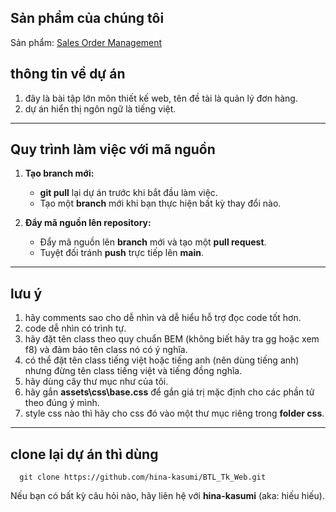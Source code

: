 ## Sản phẩm của chúng tôi
Sản phẩm: [Sales Order Management](https://hina-kasumi.github.io/BTL_Tk_Web/)


## thông tin về dự án
1. đây là bài tập lớn môn thiết kế web, tên đề tài là quản lý đơn hàng.
2. dự án hiển thị ngôn ngữ là tiếng việt.

---

## Quy trình làm việc với mã nguồn

1. **Tạo branch mới:**
    - **git pull** lại dự án trước khi bắt đầu làm việc.
   - Tạo một **branch** mới khi bạn thực hiện bất kỳ thay đổi nào.

2. **Đẩy mã nguồn lên repository:**
   - Đẩy mã nguồn lên **branch** mới và tạo một **pull request**.
   - Tuyệt đối tránh **push** trực tiếp lên **main**.

---

## lưu ý
1. hãy comments sao cho dễ nhìn và dễ hiểu hỗ trợ đọc code tốt hơn.
2. code dễ nhìn có trình tự.
3. hãy đặt tên class theo quy chuẩn BEM (không biết hãy tra gg hoặc xem f8) và đảm bảo tên class nó có ý nghĩa.
4. có thể đặt tên class tiếng việt hoặc tiếng anh (nên dùng tiếng anh) nhưng đừng tên class tiếng việt và tiếng đồng nghĩa.
5. hãy dùng cây thư mục như của tôi.
6. hãy gắn **assets\css\base.css** để gắn giá trị mặc định cho các phần tử theo đúng ý mình.
7. style css nào thì hãy cho css đó vào một thư mục riêng trong **folder css**.

---

## clone lại dự án thì dùng
      git clone https://github.com/hina-kasumi/BTL_Tk_Web.git
      


Nếu bạn có bất kỳ câu hỏi nào, hãy liên hệ với **hina-kasumi** (aka: hiếu hiếu).